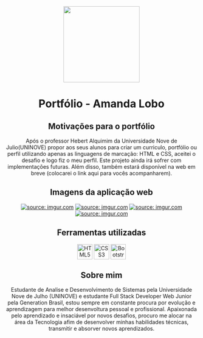 
<div align=center>

<img src="https://i.imgur.com/9W7YjoJ.png" width=200px height=200px>

<h1 align="center">Portfólio - Amanda Lobo</h1> 
  
## Motivações para o portfólio
<p>Após o professor Hebert Alquimim da Universidade Nove de Julio(UNINOVE) propor aos seus alunos para criar um curriculo, portfólio ou perfil utilizando apenas as linguagens de marcação: HTML e CSS, aceitei o desafio e logo fiz o meu perfil. Este projeto ainda irá sofrer com implementações futuras. Além disso, também estará disponível na web em breve (colocarei o link aqui para vocês acompanharem). </p>

## Imagens da aplicação web
<a href="https://imgur.com/z5NxcuR"><img src="https://i.imgur.com/z5NxcuR.jpg" title="source: imgur.com" /></a>
<a href="https://imgur.com/zKC6kJb"><img src="https://i.imgur.com/zKC6kJb.jpg" title="source: imgur.com" /></a>
<a href="https://imgur.com/9NhRi1l"><img src="https://i.imgur.com/9NhRi1l.jpg" title="source: imgur.com" /></a>
<a href="https://imgur.com/IeeETvf"><img src="https://i.imgur.com/IeeETvf.jpg" title="source: imgur.com" /></a>
  
## Ferramentas utilizadas
<img align="center" alt="HTML5" height="40" width="40" img src="https://i.imgur.com/ZXdYN1X.png">
<img align="center" alt="CSS3" height="40" width="40" img src="https://i.imgur.com/pYDwgef.png">
<img align="center" alt="Bootstrap4" height="40" width="40" src="https://i.imgur.com/GvLP7oi.png">

## Sobre mim 
<p> Estudante de Analise e Desenvolvimento de Sistemas pela Universidade Nove de Julho (UNINOVE) e estudante Full Stack Developer Web Junior pela Generation Brasil, estou sempre em constante procura por evolução e aprendizagem para melhor desenvoltura pessoal e profissional. Apaixonada pelo aprendizado e insaciável por novos desafios, procuro me alocar na área da Tecnologia afim de desenvolver minhas habilidades técnicas, transmitir e absorver novos aprendizados. </p> 

